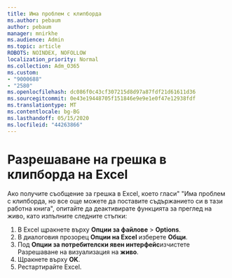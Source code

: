 ```yaml
---
title: Има проблем с клипборда
ms.author: pebaum
author: pebaum
manager: mnirkhe
ms.audience: Admin
ms.topic: article
ROBOTS: NOINDEX, NOFOLLOW
localization_priority: Normal
ms.collection: Adm_O365
ms.custom:
- "9000688"
- "2580"
ms.openlocfilehash: dc086f0c43cf307215d8d97a87fdf21d61611d36
ms.sourcegitcommit: 0e43e19448705f151846e9e9e1e0f47e12938fdf
ms.translationtype: MT
ms.contentlocale: bg-BG
ms.lasthandoff: 05/15/2020
ms.locfileid: "44263866"
---
```

# <a name="resolving-excel-clipboard-error"></a>Разрешаване на грешка в клипборда на Excel

Ако получите съобщение за грешка в Excel, което гласи" "Има проблем с клипборда, но все още можете да поставите съдържанието си в тази работна книга", опитайте да деактивирате функцията за преглед на живо, като изпълните следните стъпки:

1. В Excel щракнете върху **Опции за файлове**  >  **Options**.
3. В диалоговия прозорец **Опции на Excel** изберете **Общи**.
4. Под **Опции за потребителски явен интерфейс**изчистете Разрешаване на визуализация на **живо**.
5. Щракнете върху **OK**.
6. Рестартирайте Excel.
